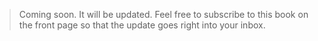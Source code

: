 > Coming soon. It will be updated. Feel free to subscribe to this book on the front page so that the update goes right into your inbox. 

